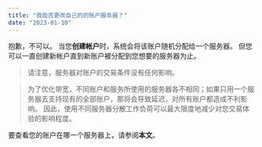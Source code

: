 ```yaml
---
title: "我能否更改自己的的账户服务器？"
date: "2023-01-10"
---
```


抱歉，不可以。 当您**创建帐户**时，系统会将该账户随机分配给一个服务器。 但您可以一直创建新帐户直到新账户被分配到您想要的服务器为止。

> 请注意，服务器对账户的交易条件没有任何影响。

> 为了优化带宽，不同账户和服务所使用的服务器各不相同；如果只用一个服务器去支持现有的全部账户，那将会导致延迟，对所有账户都造成不利影响。 因此，使用不同服务器分散工作负荷可以最大限度地减少对您交易体验的影响程度。

要查看您的账户在哪一个服务器上，请参阅**本文**。
